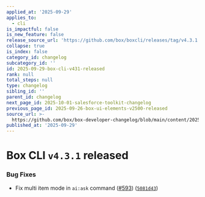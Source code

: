 ```yaml
---
applied_at: '2025-09-29'
applies_to:
  - cli
is_impactful: false
is_new_feature: false
release_source_url: 'https://github.com/box/boxcli/releases/tag/v4.3.1'
collapse: true
is_index: false
category_id: changelog
subcategory_id: ''
id: 2025-09-29-box-cli-v431-released
rank: null
total_steps: null
type: changelog
sibling_id: ''
parent_id: changelog
next_page_id: 2025-10-01-salesforce-toolkit-changelog
previous_page_id: 2025-09-26-box-ui-elements-v2500-released
source_url: >-
  https://github.com/box/box-developer-changelog/blob/main/content/2025/09-29-box-cli-v431-released.md
published_at: '2025-09-29'
---
```

# Box CLI `v4.3.1` released

### Bug Fixes

* Fix multi item mode in `ai:ask` command ([#593][1]) ([`5081d43`][2])

[1]: https://github.com/box/boxcli/issues/593

[2]: https://github.com/box/boxcli/commit/5081d432d8ded16c8bf759352d28be0214fbe4ec